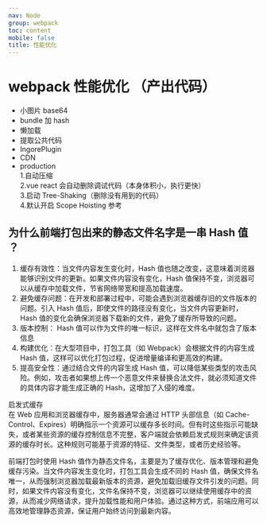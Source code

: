 ```yaml
---
nav: Node
group: webpack
toc: content
mobile: false
title: 性能优化
---
```


# webpack 性能优化 （产出代码）

- 小图片 base64
- bundle 加 hash
- 懒加载
- 提取公共代码
- IngorePlugin
- CDN
- production  
  1.自动压缩  
  2.vue react 会自动删除调试代码（本身体积小，执行更快）  
  3.启动 Tree-Shaking（删除没有用到的代码）  
  4.默认开启 Scope Hoisting <a src='https://zhuanlan.zhihu.com/p/162066537'>参考</a>

## 为什么前端打包出来的静态文件名字是一串 Hash 值 ？

1. 缓存有效性：当文件内容发生变化时，Hash 值也随之改变，这意味着浏览器能够识别文件的更新。如果文件内容没有变化，Hash 值保持不变，浏览器可以从缓存中加载文件，节省网络带宽和提高加载速度。
2. 避免缓存问题：在开发和部署过程中，可能会遇到浏览器缓存旧的文件版本的问题。引入 Hash 值后，即使文件的路径没有变化，当文件内容更新时，Hash 值的变化会确保浏览器下载新的文件，避免了缓存所导致的问题。
3. 版本控制： Hash 值可以作为文件的唯一标识，这样在文件名中就包含了版本信息
4. 构建优化：在大型项目中，打包工具（如 Webpack）会根据文件的内容生成 Hash 值，这样可以优化打包过程，促进增量编译和更高效的构建。
5. 提高安全性：通过结合文件的内容生成 Hash 值，可以降低某些类型的攻击风险。例如，攻击者如果想上传一个恶意文件来替换合法文件，就必须知道文件的具体内容才能生成正确的 Hash，这增加了入侵的难度。

启发式缓存  
在 Web 应用和浏览器缓存中，服务器通常会通过 HTTP 头部信息（如 Cache-Control、Expires）明确指示一个资源可以缓存多长时间。但有时这些指示可能缺失，或者某些资源的缓存控制信息不完整，客户端就会依赖启发式规则来确定该资源的缓存时长。这种规则可能基于资源的特征、文件类型，或者历史经验等。

前端打包时使用 Hash 值作为静态文件名，主要是为了缓存优化、版本管理和避免缓存污染。当文件内容发生变化时，打包工具会生成不同的 Hash 值，确保文件名唯一，从而强制浏览器加载最新版本的资源，避免加载旧缓存文件引发的问题。同时，如果文件内容没有变化，文件名保持不变，浏览器可以继续使用缓存中的资源，从而减少网络请求，提升加载性能和用户体验。通过这种方式，前端应用可以高效地管理静态资源，保证用户始终访问到最新内容。
